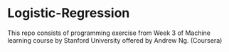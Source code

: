 # Logistic-Regression
This repo consists of programming exercise from Week 3 of Machine learning course by Stanford University offered by Andrew Ng. (Coursera)

